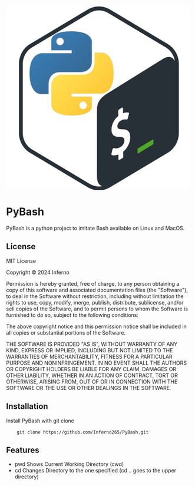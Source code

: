 
![image](https://github.com/Inferno265/PyBash/blob/85aa0b75cada2ade354ac0b7040ab3cee8142ed4/pybash.jpg)

# PyBash

PyBash is a python project to imitate Bash available on Linux and MacOS.


## License

MIT License

Copyright © 2024 Inferno

Permission is hereby granted, free of charge, to any person obtaining a copy
of this software and associated documentation files (the "Software"), to deal
in the Software without restriction, including without limitation the rights
to use, copy, modify, merge, publish, distribute, sublicense, and/or sell
copies of the Software, and to permit persons to whom the Software is
furnished to do so, subject to the following conditions:

The above copyright notice and this permission notice shall be included in all
copies or substantial portions of the Software.

THE SOFTWARE IS PROVIDED "AS IS", WITHOUT WARRANTY OF ANY KIND, EXPRESS OR
IMPLIED, INCLUDING BUT NOT LIMITED TO THE WARRANTIES OF MERCHANTABILITY,
FITNESS FOR A PARTICULAR PURPOSE AND NONINFRINGEMENT. IN NO EVENT SHALL THE
AUTHORS OR COPYRIGHT HOLDERS BE LIABLE FOR ANY CLAIM, DAMAGES OR OTHER
LIABILITY, WHETHER IN AN ACTION OF CONTRACT, TORT OR OTHERWISE, ARISING FROM,
OUT OF OR IN CONNECTION WITH THE SOFTWARE OR THE USE OR OTHER DEALINGS IN THE
SOFTWARE.


## Installation

Install PyBash with git clone

```git
    git clone https://github.com/Inferno265/PyBash.git
```

## Features

- pwd Shows Current Working Directory (cwd)
- cd Changes Directory to the one specified (cd .. goes to the upper directory)

